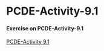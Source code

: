 # PCDE-Activity-9.1
#### Exercise on PCDE-Activity-9.1 
<a href ="https://teddy2045.github.io/PCDE-Activity-9.1"> PCDE-Activity 9.1 </a>
